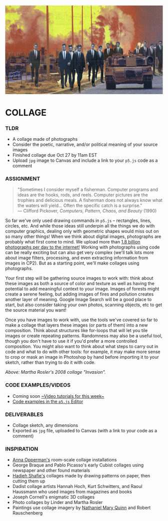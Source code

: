 ![Martha Rosler's 2008 collage "Invasion"](https://raw.githubusercontent.com/jeffThompson/CreativeProgramming1/master/Week06_Collage/Images/MarthaRosler/Invasion-2008.jpg)

# COLLAGE  

### TLDR  
* A collage made of photographs  
* Consider the poetic, narrative, and/or political meaning of your source images  
* Finished collage due Oct 27 by 11am EST  
* Upload `jpg` image to Canvas and include a link to your `p5.js` code as a comment  


### ASSIGNMENT  
>"Sometimes I consider myself a fisherman. Computer programs and ideas are the hooks, rods, and reels. Computer pictures are the trophies and delicious meals. A fisherman does not always know what the waters will yield... Often the specific catch is a surprise."  
>— Clifford Pickover, *Computers, Pattern, Chaos, and Beauty* (1990)

So far we've only used drawing commands in `p5.js` – rectangles, lines, circles, etc. And while those ideas still underpin all the things we do with computer graphics, dealing only with geometric shapes would miss out on so many other things! When we think about digital images, photographs are probably what first come to mind. We upload more than [1.8 billion photographs per day to the internet!](https://www.theatlantic.com/technology/archive/2015/11/how-many-photographs-of-you-are-out-there-in-the-world/413389/) Working with photographs using code can be really exciting but can also get very complex (we'll talk lots more about image filters, processing, and even extracting information from images in CP2). But as a starting point, we'll make collages using photographs.

Your first step will be gathering source images to work with: think about these images as both a source of color and texture as well as having the potential to add meaningful context to your image. Images of forests might create a serene feeling, but adding images of fires and pollution creates another layer of meaning. Google Image Search will be a good place to start, but also consider taking your own photos, scanning objects, etc to get the source material you want!

Once you have images to work with, use the tools we've covered so far to make a collage that layers these images (or parts of them) into a new composition. Think about structures like for-loops that will let you tile images or create repeating patterns. Randomness may also be a useful tool, though you don't have to use it if you'd prefer a more controlled composition. You might also want to think about what steps to carry out in code and what to do with other tools: for example, it may make more sense to crop or mask an image in Photoshop by hand before importing it to your sketch, rather than trying to do it with code.

*Above: Martha Rosler's 2008 collage "Invasion".*  


### CODE EXAMPLES/VIDEOS  
* Coming soon [~Video tutorials for this week~]()  
* [Code examples in the `p5.js` Editor](https://editor.p5js.org/jeffThompson/collections/cxwmrzuLr)  


### DELIVERABLES  
* Collage sketch, any dimensions  
* Exported as `jpg` file, uploaded to Canvas (with a link to your code as a comment)  


### INSPIRATION  
* [Anna Opperman's](https://www.artnews.com/art-in-america/aia-reviews/anna-oppermann-surreal-still-lifes-perceptions-domestic-sphere-62724) room-scale collage installations  
* George Braque and Pablo Picasso's early Cubist collages using newspaper and other found materials  
* [Hadieh Shafie's](https://www.hadiehshafie.com) collages made by drawing patterns on paper, then cutting them up  
* Dadist collage artists Hannah Hoch, Kurt Schwitters, and Raoul Haussmann who used images from magazines and books  
* Joseph Cornell's enigmatic 3D collages  
* Photo collages by Linder and Martha Rosler  
* Paintings use collage imagery by [Nathaniel Mary Quinn](https://gagosian.com/artists/nathaniel-mary-quinn) and Robert Rauschenberg  

